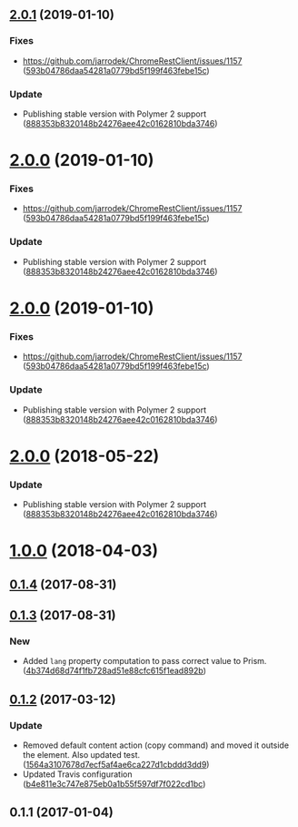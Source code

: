 <a name="2.0.1"></a>
## [2.0.1](https://github.com/advanced-rest-client/response-highlighter/compare/0.1.3...2.0.1) (2019-01-10)


### Fixes

* https://github.com/jarrodek/ChromeRestClient/issues/1157 ([593b04786daa54281a0779bd5f199f463febe15c](https://github.com/advanced-rest-client/response-highlighter/commit/593b04786daa54281a0779bd5f199f463febe15c))

### Update

* Publishing stable version with Polymer 2 support ([888353b8320148b24276aee42c0162810bda3746](https://github.com/advanced-rest-client/response-highlighter/commit/888353b8320148b24276aee42c0162810bda3746))



<a name="2.0.0"></a>
# [2.0.0](https://github.com/advanced-rest-client/response-highlighter/compare/0.1.3...2.0.0) (2019-01-10)


### Fixes

* https://github.com/jarrodek/ChromeRestClient/issues/1157 ([593b04786daa54281a0779bd5f199f463febe15c](https://github.com/advanced-rest-client/response-highlighter/commit/593b04786daa54281a0779bd5f199f463febe15c))

### Update

* Publishing stable version with Polymer 2 support ([888353b8320148b24276aee42c0162810bda3746](https://github.com/advanced-rest-client/response-highlighter/commit/888353b8320148b24276aee42c0162810bda3746))



<a name="2.0.0"></a>
# [2.0.0](https://github.com/advanced-rest-client/response-highlighter/compare/0.1.3...2.0.0) (2019-01-10)


### Fixes

* https://github.com/jarrodek/ChromeRestClient/issues/1157 ([593b04786daa54281a0779bd5f199f463febe15c](https://github.com/advanced-rest-client/response-highlighter/commit/593b04786daa54281a0779bd5f199f463febe15c))

### Update

* Publishing stable version with Polymer 2 support ([888353b8320148b24276aee42c0162810bda3746](https://github.com/advanced-rest-client/response-highlighter/commit/888353b8320148b24276aee42c0162810bda3746))



<a name="2.0.0"></a>
# [2.0.0](https://github.com/advanced-rest-client/response-highlighter/compare/0.1.3...2.0.0) (2018-05-22)


### Update

* Publishing stable version with Polymer 2 support ([888353b8320148b24276aee42c0162810bda3746](https://github.com/advanced-rest-client/response-highlighter/commit/888353b8320148b24276aee42c0162810bda3746))



<a name="1.0.0"></a>
# [1.0.0](https://github.com/advanced-rest-client/response-highlighter/compare/0.1.3...1.0.0) (2018-04-03)




<a name="0.1.4"></a>
## [0.1.4](https://github.com/advanced-rest-client/response-highlighter/compare/0.1.3...0.1.4) (2017-08-31)




<a name="0.1.3"></a>
## [0.1.3](https://github.com/advanced-rest-client/response-highlighter/compare/0.1.2...0.1.3) (2017-08-31)


### New

* Added `lang` property computation to pass correct value to Prism. ([4b374d68d74f1fb728ad51e88cfc615f1ead892b](https://github.com/advanced-rest-client/response-highlighter/commit/4b374d68d74f1fb728ad51e88cfc615f1ead892b))



<a name="0.1.2"></a>
## [0.1.2](https://github.com/advanced-rest-client/response-highlighter/compare/0.1.1...v0.1.2) (2017-03-12)


### Update

* Removed default content action (copy command) and moved it outside the element. Also updated test. ([1564a3107678d7ecf5af4ae6ca227d1cbddd3dd9](https://github.com/advanced-rest-client/response-highlighter/commit/1564a3107678d7ecf5af4ae6ca227d1cbddd3dd9))
* Updated Travis configuration ([b4e811e3c747e875eb0a1b55f597df7f022cd1bc](https://github.com/advanced-rest-client/response-highlighter/commit/b4e811e3c747e875eb0a1b55f597df7f022cd1bc))



<a name="0.1.1"></a>
## 0.1.1 (2017-01-04)




